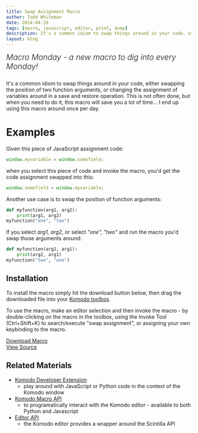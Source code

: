 ```yaml
---
title: Swap Assignment Macro
author: Todd Whiteman
date: 2014-04-28
tags: [macro, javascript, editor, print, dump]
description: It's a common idiom to swap things around in your code, either swapping the position of two function arguments, or changing the assignment of variables around in a save and restore  operation.
layout: blog
---
```


<div class="centered">
<h2 style="font-weight: 300; margin: 10px 0 25px 0"><em>Macro Monday - a new macro to dig into every Monday!</em></h2>
</div>

It's a common idiom to swap things around in your code, either swapping the
position of two function arguments, or changing the assignment of variables
around in a save and restore operation. This is not often done, but when you
need to do it, this macro will save you a lot of time... I end up using this
macro around once per day.

# Examples

Given this piece of JavaScript assignment code:

```javascript
window.myvariable = window.somefield;
```

when you select this piece of code and invoke the macro, you'd get the code
assignment swapped into this:

```javascript
window.somefield = window.myvariable;
```

Another use case is to swap the position of function arguments:

```python
def myfunction(arg1, arg2):
    print(arg1, arg2)
myfunction("one", "two")
```

If you select *arg1, arg2*, or select *"one", "two"* and run the macro you'd
swap those arguments around:

```python
def myfunction(arg2, arg1):
    print(arg2, arg1)
myfunction("two", "one")
```


## Installation

To install the macro simply hit the download button below, then drag the downloaded
file into your [Komodo toolbox](/framed/?http://docs.activestate.com/komodo/8.5/toolbox.html).

To use the macro, make an editor selection and then invoke the macro - by
double-clicking on the macro in the toolbox, using the Invoke Tool
(Ctrl+Shift+K) to search/execute "swap assignment", or assigning your own
keybinding to the macro.

<div class="inline centered">
<a href="/files/macros/Swap_Assignment.komodotool" class="button primary">
    <i class="icon icon-download"></i>
    Download Macro
</a>
<div class="spacer-half"></div>
<span>
    <i class="icon icon-github"></i>
    <a href="https://github.com/Komodo/macros/blob/master/swap_assignment.js" target="_blank">View Source</a>
</span>
</div>

## Related Materials

* [Komodo Developer Extension](/framed/?http://community.activestate.com/node/1824)
  - play around with JavaScript or Python code in the context of the Komodo window
* [Komodo Macro API](/framed/?http://docs.activestate.com/komodo/8.5/macroapi.html)
  - to programatically interact with the Komodo editor - available to both
    Python and Javascript
* [Editor API](http://www.scintilla.org/ScintillaDoc.html)
  - the Komodo editor provides a wrapper around the Scintilla API
